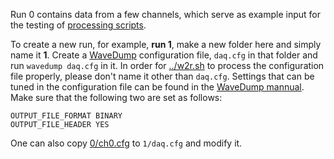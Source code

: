 Run 0 contains data from a few channels, which serve as example input for the testing of [processing scripts](..).

To create a new run, for example, **run 1**,  make a new folder here and simply name it **1**. Create a [WaveDump][] configuration file, `daq.cfg` in that folder and run `wavedump daq.cfg` in it. In order for [../w2r.sh](../w2r.sh) to process the configuration file properly, please don't name it other than `daq.cfg`. Settings that can be tuned in the configuration file can be found in the [WaveDump mannual](https://usermanual.wiki/Document/UM2091WaveDumpUserManualrev13.87092449/view). Make sure that the following two are set as follows:

```
OUTPUT_FILE_FORMAT BINARY
OUTPUT_FILE_HEADER YES
```

One can also copy [0/ch0.cfg](0/ch0.cfg) to `1/daq.cfg` and modify it.

[CAEN]:https://www.caen.it/
[WaveDump]:https://www.caen.it/products/caen-wavedump/
[DT5720]:https://www.caen.it/products/dt5720/
[TOWARD]:https://github.com/jintonic/toward
